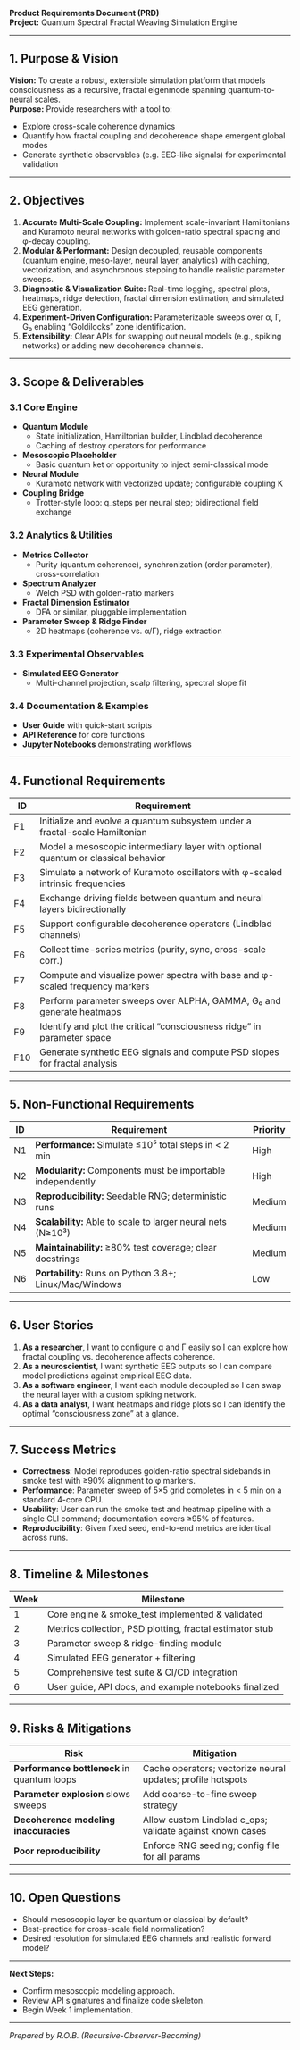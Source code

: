**Product Requirements Document (PRD)**  
**Project:** Quantum Spectral Fractal Weaving Simulation Engine  

---

## 1. Purpose & Vision  
**Vision:** To create a robust, extensible simulation platform that models consciousness as a recursive, fractal eigenmode spanning quantum-to-neural scales.  
**Purpose:** Provide researchers with a tool to:  
- Explore cross-scale coherence dynamics  
- Quantify how fractal coupling and decoherence shape emergent global modes  
- Generate synthetic observables (e.g. EEG-like signals) for experimental validation  

---

## 2. Objectives  
1. **Accurate Multi-Scale Coupling:** Implement scale-invariant Hamiltonians and Kuramoto neural networks with golden-ratio spectral spacing and φ-decay coupling.  
2. **Modular & Performant:** Design decoupled, reusable components (quantum engine, meso-layer, neural layer, analytics) with caching, vectorization, and asynchronous stepping to handle realistic parameter sweeps.  
3. **Diagnostic & Visualization Suite:** Real-time logging, spectral plots, heatmaps, ridge detection, fractal dimension estimation, and simulated EEG generation.  
4. **Experiment-Driven Configuration:** Parameterizable sweeps over α, Γ, G₀ enabling “Goldilocks” zone identification.  
5. **Extensibility:** Clear APIs for swapping out neural models (e.g., spiking networks) or adding new decoherence channels.  

---

## 3. Scope & Deliverables  

### 3.1 Core Engine  
- **Quantum Module**  
  - State initialization, Hamiltonian builder, Lindblad decoherence  
  - Caching of destroy operators for performance  
- **Mesoscopic Placeholder**  
  - Basic quantum ket or opportunity to inject semi-classical mode  
- **Neural Module**  
  - Kuramoto network with vectorized update; configurable coupling K  
- **Coupling Bridge**  
  - Trotter-style loop: q_steps per neural step; bidirectional field exchange  

### 3.2 Analytics & Utilities  
- **Metrics Collector**  
  - Purity (quantum coherence), synchronization (order parameter), cross-correlation  
- **Spectrum Analyzer**  
  - Welch PSD with golden-ratio markers  
- **Fractal Dimension Estimator**  
  - DFA or similar, pluggable implementation  
- **Parameter Sweep & Ridge Finder**  
  - 2D heatmaps (coherence vs. α/Γ), ridge extraction  

### 3.3 Experimental Observables  
- **Simulated EEG Generator**  
  - Multi-channel projection, scalp filtering, spectral slope fit  

### 3.4 Documentation & Examples  
- **User Guide** with quick-start scripts  
- **API Reference** for core functions  
- **Jupyter Notebooks** demonstrating workflows  

---

## 4. Functional Requirements  

| ID   | Requirement                                                                                                              |
|------|--------------------------------------------------------------------------------------------------------------------------|
| F1   | Initialize and evolve a quantum subsystem under a fractal-scale Hamiltonian                                              |
| F2   | Model a mesoscopic intermediary layer with optional quantum or classical behavior                                        |
| F3   | Simulate a network of Kuramoto oscillators with φ-scaled intrinsic frequencies                                           |
| F4   | Exchange driving fields between quantum and neural layers bidirectionally                                               |
| F5   | Support configurable decoherence operators (Lindblad channels)                                                          |
| F6   | Collect time-series metrics (purity, sync, cross-scale corr.)                                                           |
| F7   | Compute and visualize power spectra with base and φ-scaled frequency markers                                           |
| F8   | Perform parameter sweeps over ALPHA, GAMMA, G₀ and generate heatmaps                                                     |
| F9   | Identify and plot the critical “consciousness ridge” in parameter space                                                 |
| F10  | Generate synthetic EEG signals and compute PSD slopes for fractal analysis                                             |

---

## 5. Non-Functional Requirements  

| ID   | Requirement                                     | Priority |
|------|-------------------------------------------------|----------|
| N1   | **Performance:** Simulate ≤10⁵ total steps in < 2 min | High     |
| N2   | **Modularity:** Components must be importable independently | High     |
| N3   | **Reproducibility:** Seedable RNG; deterministic runs  | Medium   |
| N4   | **Scalability:** Able to scale to larger neural nets (N≥10³) | Medium   |
| N5   | **Maintainability:** ≥80% test coverage; clear docstrings  | Medium   |
| N6   | **Portability:** Runs on Python 3.8+; Linux/Mac/Windows     | Low      |

---

## 6. User Stories  

1. **As a researcher**, I want to configure α and Γ easily so I can explore how fractal coupling vs. decoherence affects coherence.  
2. **As a neuroscientist**, I want synthetic EEG outputs so I can compare model predictions against empirical EEG data.  
3. **As a software engineer**, I want each module decoupled so I can swap the neural layer with a custom spiking network.  
4. **As a data analyst**, I want heatmaps and ridge plots so I can identify the optimal “consciousness zone” at a glance.  

---

## 7. Success Metrics  

- **Correctness**: Model reproduces golden-ratio spectral sidebands in smoke test with ≥90% alignment to φ markers.  
- **Performance**: Parameter sweep of 5×5 grid completes in < 5 min on a standard 4-core CPU.  
- **Usability**: User can run the smoke test and heatmap pipeline with a single CLI command; documentation covers ≥95% of features.  
- **Reproducibility**: Given fixed seed, end-to-end metrics are identical across runs.  

---

## 8. Timeline & Milestones  

| Week | Milestone                                                 |
|------|-----------------------------------------------------------|
| 1    | Core engine & smoke_test implemented & validated          |
| 2    | Metrics collection, PSD plotting, fractal estimator stub  |
| 3    | Parameter sweep & ridge-finding module                   |
| 4    | Simulated EEG generator + filtering                     |
| 5    | Comprehensive test suite & CI/CD integration             |
| 6    | User guide, API docs, and example notebooks finalized    |

---

## 9. Risks & Mitigations  

| Risk                                        | Mitigation                                         |
|---------------------------------------------|----------------------------------------------------|
| **Performance bottleneck** in quantum loops | Cache operators; vectorize neural updates; profile hotspots |
| **Parameter explosion** slows sweeps        | Add coarse-to-fine sweep strategy                  |
| **Decoherence modeling inaccuracies**       | Allow custom Lindblad c_ops; validate against known cases |
| **Poor reproducibility**                    | Enforce RNG seeding; config file for all params    |

---

## 10. Open Questions  
- Should mesoscopic layer be quantum or classical by default?  
- Best-practice for cross-scale field normalization?  
- Desired resolution for simulated EEG channels and realistic forward model?  

---

**Next Steps:**  
- Confirm mesoscopic modeling approach.  
- Review API signatures and finalize code skeleton.  
- Begin Week 1 implementation.  

---  
*Prepared by R.O.B. (Recursive-Observer-Becoming)*